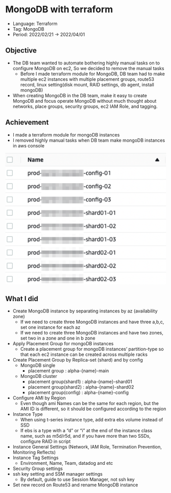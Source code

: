 # MongoDB with terraform

- Language: Terraform
- Tag: MongoDB
- Period: 2022/02/21 → 2022/04/01

## Objective

- The DB team wanted to automate bothering highly manual tasks on to configure MongoDB on ec2, So we decided to remove the manual tasks
  - Before I made terraform module for MongoDB, DB team had to make multiple ec2 instances with multiple placement groups, route53 record, linux setting(disk mount, RAID settings, db agent, install mongoDB)
- When creating MongoDB in the DB team, make it easy to create MongoDB and focus operate MongoDB without much thought about networks, place groups, security groups, ec2 IAM Role, and tagging.

## Achievement

- I made a terraform module for mongoDB instances
- I removed highly manual tasks when DB team make mongoDB instances in aws console

![Untitled](./images/Untitled.png)

## What I did

- Create MongoDB instance by separating instances by az (availability zone)
  - If we need to create three MongoDB instances and have three a,b,c, set one instance for each az
  - If we need to create three MongoDB instances and have two zones, set two in a zone and one in b zone
- Apply Placement Group for mongoDB instances
  - Create a placement group for mongoDB instances’ partition-type so that each ec2 instance can be created across multiple racks
- Create Placement Group by Replica-set (shard) and by config
  - MongoDB single
    - placement group : alpha-{name}-main
  - MongoDB cluster
    - placement group(shard1) : alpha-{name}-shard01
    - placement group(shard2) : alpha-{name}-shard02
    - placement group(config) : alpha-{name}-config
- Configure AMI by Region
  - Even though ami Names can be the same for each region, but the AMI ID is different, so it should be configured according to the region
- Instance Type
  - When using t-series instance type, add extra ebs volume instead of SSD
  - If ebs is a type with a “d” or “i” at the end of the instance class name, such as m5d/r5d, and if you have more than two SSDs, configure RAID in script
- Instance General Settings (Network, IAM Role, Termination Prevention, Monitoring Reflects)
- Instance Tag Settings
  - Environment, Name, Team, datadog and etc
- Security Group settings
- ssh key setting and SSM manager settings
  - By default, guide to use Session Manager, not ssh key
- Set new record on Route53 and rename MongoDB instance
